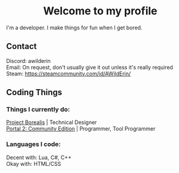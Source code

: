 <h1 align="center">Welcome to my profile</h1>

I'm a developer. I make things for fun when I get bored.

## Contact
Discord: awilderin <br>
Email: On request, don't usually give it out unless it's really required <br>
Steam: https://steamcommunity.com/id/AWildErin/ <br>

## Coding Things

### Things I currently do:
[Project Borealis](https://projectborealis.com/) | Technical Designer <br>
[Portal 2: Community Edition](https://portal2communityedition.com/) | Programmer, Tool Programmer <br>

### Languages I code:
Decent with: Lua, C#, C++ <br>
Okay with: HTML/CSS <br>
